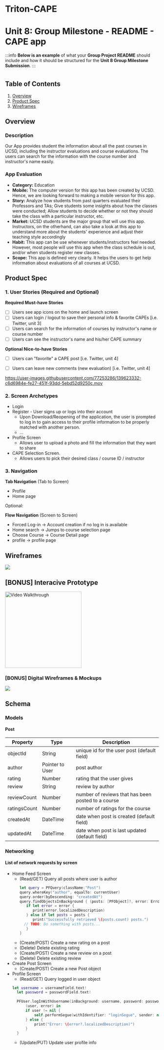 # Triton-CAPE
Unit 8: Group Milestone - README - CAPE app
===

:::info
**Below is an example** of what your **Group Project README** should include and how it should be structured for the **Unit 8 Group Milestone Submission**.
:::

#

## Table of Contents
1. [Overview](#Overview)
1. [Product Spec](#Product-Spec)
1. [Wireframes](#Wireframes)

## Overview
### Description
Our App provides student the information about all the past courses in UCSD, including the instructor evaluations and course evaluations. The users can search for the information with the course number and instructor's name easily.  

### App Evaluation
- **Category:** Education
- **Mobile:** The computer version for this app has been created by UCSD. Hence, we are looking forward to making a mobile version for this app. 
- **Story:** Analyze how students from past quarters evaluated their Professors and TAs; Give students some insights about how the classes were conducted; Allow students to decide whether or not they should take the class with a particular instructor, etc.
- **Market:** UCSD students are the major group that will use this app. Instructors, on the otherhand, can also take a look at this app to understand more about the students' experience and adjust their teaching style accordingly
- **Habit:** This app can be use whenever students/instructors feel needed. However, most people will use this app when the class schedule is out, and/or when students register new classes.
- **Scope:** This app is defined very clearly. It helps the users to get help information about evaluations of all courses at UCSD.

## Product Spec
### 1. User Stories (Required and Optional)

**Required Must-have Stories**
* [ ] Users see app icons on the home and launch screen
* [ ] Users can login / logout to save their personal info & favorite CAPEs [i.e. Twitter, unit 3]
* [ ] Users can search for the information of courses by instructor's name or course number
* [ ] Users can see the instructor's name and his/her CAPE summary

**Optional Nice-to-have Stories**
* [ ] Users can "favorite" a CAPE post [i.e. Twitter, unit 4]
* [ ] Users can leave new comments (new evaluation) [i.e. Twitter, unit 4]



https://user-images.githubusercontent.com/77253286/139623332-c6d6984e-fe27-451f-93dd-5ebd52d9250c.mov




### 2. Screen Archetypes

* Login 
* Register - User signs up or logs into their account
   * Upon Download/Reopening of the application, the user is prompted to log in to gain access to their profile information to be properly matched with another person. 
   * ...
* Profile Screen 
   * Allows user to upload a photo and fill the information that they want to share
* CAPE Selection Screen.
   * Allows users to pick their desired class / course ID / instructor

### 3. Navigation

**Tab Navigation** (Tab to Screen)

* Profile
* Home page

Optional:

**Flow Navigation** (Screen to Screen)
* Forced Log-in -> Account creation if no log in is available
* Home search -> Jumps to course selection page
* Choose Course -> Course Detail page 
* profile -> profile page 

## Wireframes
![](https://i.imgur.com/egpDpyY.png)

## [BONUS] Interacive Prototype
<img src='https://i.imgur.com/6INVQaP.gif' title='Video Walkthrough' width='250' alt='Video Walkthrough' />

### [BONUS] Digital Wireframes & Mockups
![](https://i.imgur.com/egpDpyY.png)

## Schema 
### Models
#### Post

   | Property      | Type     | Description |
   | ------------- | -------- | ------------|
   | objectId      | String   | unique id for the user post (default field) |
   | author        | Pointer to User | post author |
   | rating        | Number   | rating that the user gives |
   | review        | String   | review by author |
   | reviewCount   | Number   | number of reviews that has been posted to a course |
   | ratingsCount  | Number   | number of ratings for the course |
   | createdAt     | DateTime | date when post is created (default field) |
   | updatedAt     | DateTime | date when post is last updated (default field) |
### Networking
#### List of network requests by screen
   - Home Feed Screen
      - (Read/GET) Query all posts where user is author
         ```swift
         let query = PFQuery(className:"Post")
         query.whereKey("author", equalTo: currentUser)
         query.order(byDescending: "createdAt")
         query.findObjectsInBackground { (posts: [PFObject]?, error: Error?) in
            if let error = error { 
               print(error.localizedDescription)
            } else if let posts = posts {
               print("Successfully retrieved \(posts.count) posts.")
           // TODO: Do something with posts...
            }
         }
         ```
      - (Create/POST) Create a new rating on a post
      - (Delete) Delete existing rating
      - (Create/POST) Create a new review on a post
      - (Delete) Delete existing review
   - Create Post Screen
      - (Create/POST) Create a new Post object
   - Profile Screen
      - (Read/GET) Query logged in user object
      ```swift
      let username = usernameField.text!
        let password = passwordField.text!
        
        PFUser.logInWithUsername(inBackground: username, password: password) {
            (user, error) in
            if user != nil {
                self.performSegue(withIdentifier: "loginSegue", sender: nil)
            } else {
                print("Error: \(error?.localizedDescription)")
            }
        }
      ```
      - (Update/PUT) Update user profile info
